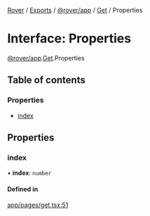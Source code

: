 [Rover](../README.md) / [Exports](../modules.md) / [@rover/app](../modules/_rover_app.md) / [Get](../modules/_rover_app.Get.md) / Properties

# Interface: Properties

[@rover/app](../modules/_rover_app.md).[Get](../modules/_rover_app.Get.md).Properties

## Table of contents

### Properties

- [index](_rover_app.Get.Properties.md#index)

## Properties

### index

• **index**: `number`

#### Defined in

[app/pages/get.tsx:51](https://github.com/kasperisager/rover/blob/c631f0f/app/pages/get.tsx#L51)
